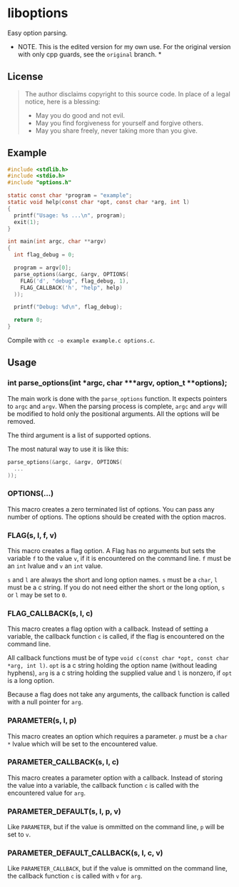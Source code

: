 # liboptions

Easy option parsing.

* NOTE. This is the edited version for my own use. For the original version with only cpp guards, see the `original` branch. *

## License

> The author disclaims copyright to this source code.  In place of
> a legal notice, here is a blessing:
>
> * May you do good and not evil.
> * May you find forgiveness for yourself and forgive others.
> * May you share freely, never taking more than you give.

## Example

```c
#include <stdlib.h>
#include <stdio.h>
#include "options.h"

static const char *program = "example";
static void help(const char *opt, const char *arg, int l)
{
  printf("Usage: %s ...\n", program);
  exit(1);
}

int main(int argc, char **argv)
{
  int flag_debug = 0;

  program = argv[0];
  parse_options(&argc, &argv, OPTIONS(
    FLAG('d', "debug", flag_debug, 1),
    FLAG_CALLBACK('h', "help", help)
  ));

  printf("Debug: %d\n", flag_debug);

  return 0;
}
```

Compile with `cc -o example example.c options.c`.

## Usage

### int parse_options(int \*argc, char \*\*\*argv, option_t \*\*options);

The main work is done with the `parse_options` function.
It expects pointers to `argc` and `argv`.
When the parsing process is complete, `argc` and `argv` will be modified to hold only the positional arguments.
All the options will be removed.

The third argument is a list of supported options.

The most natural way to use it is like this:

```c
parse_options(&argc, &argv, OPTIONS(
  ...
));
```

### OPTIONS(...)

This macro creates a zero terminated list of options.
You can pass any number of options.
The options should be created with the option macros.

### FLAG(s, l, f, v)

This macro creates a flag option.
A Flag has no arguments but sets the variable `f` to the value `v`, if it is encountered on the command line.
`f` must be an `int` lvalue and `v` an `int` value.

`s` and `l` are always the short and long option names.
`s` must be a `char`, `l` must be a c string.
If you do not need either the short or the long option, `s` or `l` may be set to `0`.

### FLAG_CALLBACK(s, l, c)

This macro creates a flag option with a callback.
Instead of setting a variable, the callback function `c` is called, if the flag is encountered on the command line.

All callback functions must be of type `void c(const char *opt, const char *arg, int l)`.
`opt` is a c string holding the option name (without leading hyphens), `arg` is a c string holding the supplied value and `l` is nonzero, if `opt` is a long option.

Because a flag does not take any arguments, the callback function is called with a null pointer for `arg`.

### PARAMETER(s, l, p)

This macro creates an option which requires a parameter.
`p` must be a `char *` lvalue which will be set to the encountered value.

### PARAMETER_CALLBACK(s, l, c)

This macro creates a parameter option with a callback.
Instead of storing the value into a variable, the callback function `c` is called with the encountered value for `arg`.

### PARAMETER_DEFAULT(s, l, p, v)

Like `PARAMETER`, but if the value is ommitted on the command line, `p` will be set to `v`.

### PARAMETER_DEFAULT_CALLBACK(s, l, c, v)

Like `PARAMETER_CALLBACK`, but if the value is ommitted on the command line, the callback function `c` is called with `v` for `arg`.

